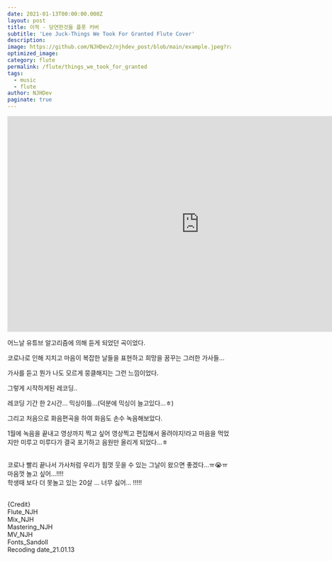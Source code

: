 ```yaml
---
date: 2021-01-13T00:00:00.000Z
layout: post
title: 이적 - 당연한것들 플룻 커버
subtitle: 'Lee Juck-Things We Took For Granted Flute Cover'
description: 
image: https://github.com/NJHDev2/njhdev_post/blob/main/example.jpeg?raw=true
optimized_image: 
category: flute
permalink: /flute/things_we_took_for_granted
tags:
  - music
  - flute
author: NJHDev
paginate: true
---
```


<iframe width="864" height="486" src="https://www.youtube.com/embed/L32tyDT_3c8?autoplay=1&rel=0&modestbranding=1" title="YouTube video player" frameborder="0" allow="accelerometer; autoplay; clipboard-write; encrypted-media; gyroscope; picture-in-picture" allowfullscreen></iframe>

어느날 유튜브 알고리즘에 의해 듣게 되었던 곡이었다.

코로나로 인해 지치고 마음이 복잡한 날들을 표현하고 희망을 꿈꾸는 그러한 가사들...

가사를 듣고 뭔가 나도 모르게 뭉클해지는 그런 느낌이었다.

그렇게 시작하게된 레코딩..

레코딩 기간 한 2시간... 믹싱이틀...(덕분에 믹싱이 늘고있다...ㅎ)

그리고 처음으로 화음편곡을 하여 화음도 손수 녹음해보았다.

1월에 녹음을 끝내고 영상까지 찍고 싶어 영상찍고 편집해서 올려야지!라고 마음을 먹었지만 미루고 미루다가 결국 포기하고 음원만 올리게 되었다...ㅎ

<br/>코로나 빨리 끝나서 가사처럼 우리가 힘껏 웃을 수 있는 그날이 왔으면 좋겠다...ㅠ😭ㅠ
<br/>마음껏 놀고 싶어...!!!!
<br/>학생때 보다 더 못놀고 있는 20살 ... 너무 싫어... !!!!!

<br/>{Credit}
<br/>Flute_NJH
<br/>Mix_NJH
<br/>Mastering_NJH
<br/>MV_NJH
<br/>Fonts_Sandoll
<br/>Recoding date_21.01.13
